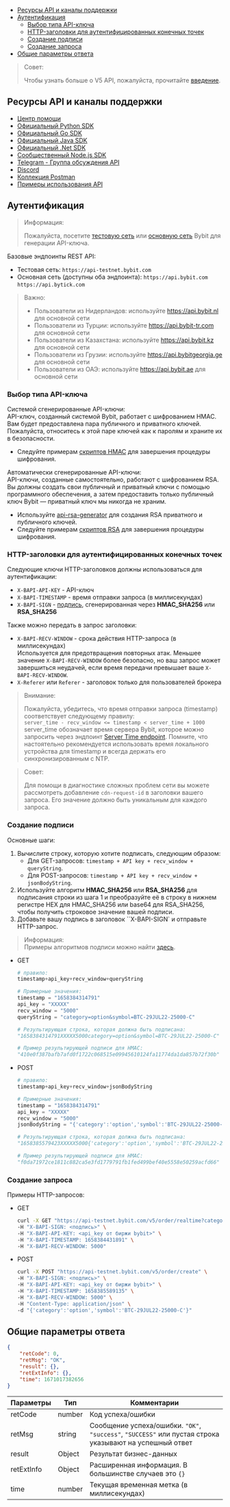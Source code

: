 - [Ресурсы API и каналы поддержки](#ресурсы-api-и-каналы-поддержки)
- [Аутентификация](#aутентификация)
  - [Выбор типа API-ключа](#выбор-типа-api-ключа)
  - [HTTP-заголовки для аутентифицированных конечных точек](#http-заголовки-для-аутентифицированных-конечных-точек)
  - [Создание подписи](#создание-подписи)
  - [Создание запроса](#создание-запроса)
- [Общие параметры ответа](#общие-параметры-ответа)

<a id="ресурсы-api-и-каналы-поддержки"></a>

> Совет:
>
>Чтобы узнать больше о V5 API, пожалуйста, прочитайте [введение](11.Введение.md#обзор).

## Ресурсы API и каналы поддержки

- [Центр помощи](https://www.bybit.com/en/help-center/topic-list?language=en_US)
- [Официальный Python SDK](https://github.com/bybit-exchange/pybit)
- [Официальный Go SDK](https://github.com/bybit-exchange/bybit.go.api)
- [Официальный Java SDK](https://github.com/bybit-exchange/bybit-java-api)
- [Официальный .Net SDK](https://github.com/bybit-exchange/bybit.net.api)
- [Сообщественный Node.js SDK](https://www.npmjs.com/package/bybit-api)
- [Telegram - Группа обсуждения API](https://t.me/BybitAPI)
- [Discord](https://discord.gg/3ZDjGBNvKR)
- [Коллекция Postman](https://github.com/bybit-exchange/QuickStartWithPostman)
- [Примеры использования API](https://github.com/bybit-exchange/api-usage-examples)

<a id="aутентификация"></a>

## Аутентификация

>Информация:
>
>Пожалуйста, посетите [тестовую сеть](https://testnet.bybit.com/app/user/api-management) или
[основную сеть](https://www.bybit.com/app/user/api-management) Bybit для генерации API-ключа.

Базовые эндпоинты REST API:

- Тестовая сеть:
`https://api-testnet.bybit.com`
- Основная сеть (доступны оба эндпоинта):
`https://api.bybit.com`
`https://api.bytick.com`

>Важно:
>
>- Пользователи из Нидерландов: используйте <https://api.bybit.nl> для основной сети
>- Пользователи из Турции: используйте <https://api.bybit-tr.com> для основной сети
>- Пользователи из Казахстана: используйте <https://api.bybit.kz> для основной сети
>- Пользователи из Грузии: используйте <https://api.bybitgeorgia.ge> для основной сети
>- Пользователи из ОАЭ: используйте <https://api.bybit.ae> для основной сети

<a id="выбор-типа-api-ключа"></a>

### Выбор типа API-ключа

Системой сгенерированные API-ключи:  
API-ключ, созданный системой Bybit, работает с шифрованием HMAC. Вам будет предоставлена пара публичного и приватного
ключей. Пожалуйста, относитесь к этой паре ключей как к паролям и храните их в безопасности.

- Следуйте примерам [скриптов HMAC](https://github.com/bybit-exchange/api-usage-examples) для завершения процедуры
  шифрования.

Автоматически сгенерированные API-ключи:  
API-ключи, созданные самостоятельно, работают с шифрованием RSA. Вы должны создать свои публичный и приватный ключи с
помощью программного обеспечения, а затем предоставить только публичный ключ Bybit — приватный ключ мы никогда
не храним.

- Используйте [api-rsa-generator](https://github.com/bybit-exchange/api-rsa-generator) для создания RSA приватного и
  публичного ключей.
- Следуйте примерам [скриптов RSA](https://github.com/bybit-exchange/api-usage-examples) для завершения процедуры
  шифрования.

<a id="http-заголовки-для-аутентифицированных-конечных-точек"></a>

### HTTP-заголовки для аутентифицированных конечных точек

Следующие ключи HTTP-заголовков должны использоваться для аутентификации:

- `X-BAPI-API-KEY` - API-ключ
- `X-BAPI-TIMESTAMP` - время отправки запроса (в миллисекундах)
- `X-BAPI-SIGN` - [подпись](#создание-подписи), сгенерированная через **HMAC_SHA256** или **RSA_SHA256**

Также можно передать в запрос заголовки:

- `X-BAPI-RECV-WINDOW` - срока действия HTTP-запроса (в миллисекундах)  
  Используется для предотвращения повторных атак. Меньшее значение `X-BAPI-RECV-WINDOW` более безопасно, но ваш запрос
  может завершиться неудачей, если время передачи превышает ваше `X-BAPI-RECV-WINDOW`.
- `X-Referer` или `Referer` - заголовок только для пользователей брокера

>Внимание:
>
>Пожалуйста, убедитесь, что время отправки запроса (timestamp) соответствует следующему правилу:  
>`server_time - recv_window <= timestamp < server_time + 1000`  
>server_time обозначает время сервера Bybit, которое можно запросить через эндпоинт
>[Server Time endpoint](<Market/Получить серверное время Bybit.md>). Помните, что настоятельно рекомендуется
>использовать время локального устройства для timestamp и всегда держать его синхронизированным с NTP.
<!-- -->
>Совет:
>
>Для помощи в диагностике сложных проблем сети вы можете рассмотреть добавление `cdn-request-id` в заголовки вашего
>запроса. Его значение должно быть уникальным для каждого запроса.

<a id="создание-подписи"></a>

### Создание подписи

Основные шаги:

  1. Вычислите строку, которую хотите подписать, следующим образом:
     - Для GET-запросов:
       `timestamp + API key + recv_window + queryString`.
     - Для POST-запросов:
       `timestamp + API key + recv_window + jsonBodyString`.
  2. Используйте алгоритм **HMAC_SHA256** или **RSA_SHA256** для подписания строки из шага 1 и преобразуйте её в строку
    в нижнем регистре HEX для HMAC_SHA256 или base64 для RSA_SHA256, чтобы получить строковое значение вашей подписи.
  3. Добавьте вашу подпись в заголовок ``X-BAPI-SIGN` и отправьте HTTP-запрос.

>Информация:  
>Примеры алгоритмов подписи можно найти [здесь](https://github.com/bybit-exchange/api-usage-examples).

<a id="создание-запроса"></a>

- GET

  ```python
  # правило:
  timestamp+api_key+recv_window+queryString

  # Примерные значения:
  timestamp = "1658384314791"
  api_key = "XXXXX"
  recv_window = "5000"
  queryString = "category=option&symbol=BTC-29JUL22-25000-C"

  # Результирующая строка, которая должна быть подписана:
  "1658384314791XXXXX5000category=option&symbol=BTC-29JUL22-25000-C"

  # Пример результирующей подписи для HMAC:
  "410e0f387bafb7afd0f1722c068515e09945610124fa11774da1da857b72f30b"
  ```

- POST

  ```python
  # правило:
  timestamp+api_key+recv_window+jsonBodyString
  
  # Примерные значения:
  timestamp = "1658384314791"
  api_key = "XXXXX"
  recv_window = "5000"
  jsonBodyString = "{'category':'option','symbol':'BTC-29JUL22-25000-C'}"
  
  # Результирующая строка, которая должна быть подписана:
  "1658385579423XXXXX5000{'category':'option','symbol':'BTC-29JUL22-25000-C'}"
  
  # Пример результирующей подписи для HMAC:
  "f0da71972ce1811c882ca5e3fd1779791fb1fed499bef40e5558e50259acfd66"
  ```

### Создание запроса

Примеры HTTP-запросов:

- GET

  ```bash
  curl -X GET "https://api-testnet.bybit.com/v5/order/realtime?category=option&symbol=BTC-29JUL22-25000-C" \
  -H "X-BAPI-SIGN: <подпись>" \
  -H "X-BAPI-API-KEY: <api_key от биржи bybit>" \
  -H "X-BAPI-TIMESTAMP: 1658384431891" \
  -H "X-BAPI-RECV-WINDOW: 5000"
  ```

- POST

  ```bash
  curl -X POST "https://api-testnet.bybit.com/v5/order/create" \
  -H "X-BAPI-SIGN: <подпись>" \
  -H "X-BAPI-API-KEY: <api_key от биржи bybit>" \
  -H "X-BAPI-TIMESTAMP: 1658385589135" \
  -H "X-BAPI-RECV-WINDOW: 5000" \
  -H "Content-Type: application/json" \
  -d "{'category':'option','symbol':'BTC-29JUL22-25000-C'}"
  ```

<a id="общие-параметры-ответа"></a>

## Общие параметры ответа

```json
{
    "retCode": 0,
    "retMsg": "OK",
    "result": {},
    "retExtInfo": {},
    "time": 1671017382656
}
```

|Параметры  |Тип 	  |Комментарии                                                                                              |
|-----------|-------|---------------------------------------------------------------------------------------------------------|
|retCode    |number	|Код успеха/ошибки                                                                                        |
|retMsg     |string	|Сообщение успеха/ошибки. `"OK"`, `"success"`, `"SUCCESS"` или пустая строка указывают на успешный ответ  |
|result	    |Object |Результат бизнес-данных                                                                                  |
|retExtInfo |Object |Расширенная информация. В большинстве случаев это `{}`                                                   |
|time 	    |number |Текущая временная метка (в миллисекундах)                                                                             |
